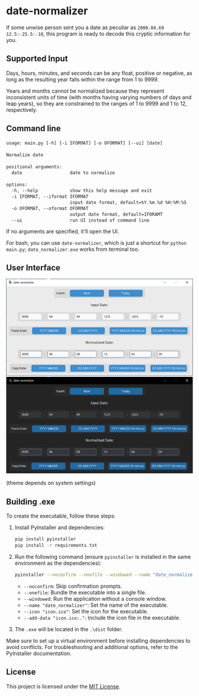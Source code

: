 # date-normalizer

If some unwise person sent you a date as peculiar as `2000.04.69 12.5:-25.5:-10`, this program is ready to decode this cryptic information for you.

## Supported Input

Days, hours, minutes, and seconds can be any float, positive or negative, as long as the resulting year falls within the range from 1 to 9999.

Years and months cannot be normalized because they represent inconsistent units of time (with months having varying numbers of days and leap years), so they are constrained to the ranges of 1 to 9999 and 1 to 12, respectively.

## Command line

```plaintext
usage: main.py [-h] [-i IFORMAT] [-o OFORMAT] [--ui] [date]

Normalize date

positional arguments:
  date                  date to normalize

options:
  -h, --help            show this help message and exit
  -i IFORMAT, --iformat IFORMAT
                        input date format, default=%Y.%m.%d %H:%M:%S
  -o OFORMAT, --oformat OFORMAT
                        output date format, default=IFORAMT
  --ui                  run UI instead of command line
```

If no arguments are specified, it'll open the UI.

For bash, you can use `date-normalizer`, which is just a shortcut for `python main.py`; `date_normalizer.exe` works from terminal too.

## User Interface

![UI (light)](ui_light.png)
![UI (dark)](ui_dark.png)

(theme depends on system settings)

## Building .exe

To create the executable, follow these steps:

1. Install PyInstaller and dependencies:

    ```bash
    pip install pyinstaller
    pip install -r requirements.txt
    ```

2. Run the following command (ensure `pyinstaller` is installed in the same environment as the dependencies):

    ```bash
    pyinstaller --noconfirm --onefile --windowed --name "date_normalizer" --icon "icon.ico" --add-data "icon.ico:." "main.py"
    ```

    - `--noconfirm`: Skip confirmation prompts.
    - `--onefile`: Bundle the executable into a single file.
    - `--windowed`: Run the application without a console window.
    - `--name "date_normalizer"`: Set the name of the executable.
    - `--icon "icon.ico"`: Set the icon for the executable.
    - `--add-data "icon.ico:."`: Include the icon file in the executable.

3. The `.exe` will be located in the `.\dist` folder.

Make sure to set up a virtual environment before installing dependencies to avoid conflicts. For troubleshooting and additional options, refer to the PyInstaller documentation.

## License

This project is licensed under the [MIT License](LICENSE.md).

